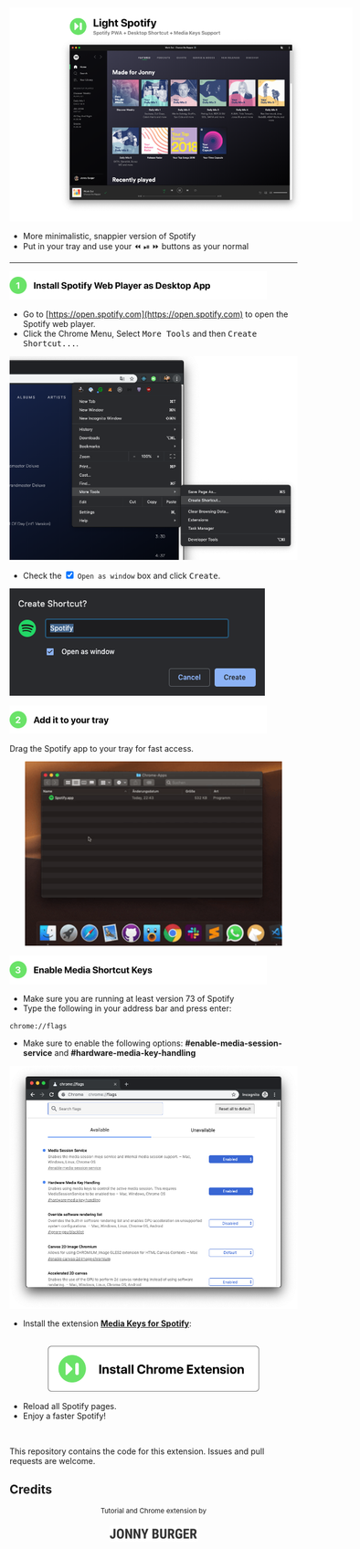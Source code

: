 
<div style="width: 600px" align="center">

![Light Spotify Teaser](assets/light-spotify.png)

</div>


* More minimalistic, snappier version of Spotify
* Put in your tray and use your ⏪ ⏯ ⏩ buttons as your normal


<hr/>

<img src="assets/step1.png" height="50" alt="Install Spotify Web Player as Desktop App"/>


* Go to [https://open.spotify.com](https://open.spotify.com) to open the Spotify web player.
* Click the Chrome Menu, Select <kbd>More Tools</kbd> and then <kbd>Create Shortcut...</kbd>.

![Create shortcut](assets/create-shortcut.png)

* Check the <input type="checkbox" checked> `Open as window` box and click <kbd>Create</kbd>.

![Check 'Open as window'](assets/open-as-window.png)

<img src="assets/step2.png" height="50" alt="Add it to your tray">

Drag the Spotify app to your tray for fast access.

<p align="center">
<img src="assets/spotify-web.gif" alt="Drag the Spotify application from the ChromeApps folder into the tray." width="450">
</p>

<img src="assets/step3.png" height="50" alt="Enable media shortcut keys">

* Make sure you are running at least version 73 of Spotify
* Type the following in your address bar and press enter:
```
chrome://flags
```
* Make sure to enable the following options: __#enable-media-session-service__ and __#hardware-media-key-handling__

![Screenshot of chrome://flags](assets/flags.png)

* Install the extension [__Media Keys for Spotify__](https://chrome.google.com/webstore/detail/media-keys-for-spotify-%E2%8F%AF/jndpdofaejbhcfpadmgcciohlnfokfil):

<p align="center">
<a href="https://chrome.google.com/webstore/detail/media-keys-for-spotify-%E2%8F%AF/jndpdofaejbhcfpadmgcciohlnfokfil" target="_blank">
<br/>
  <img src="assets/button.png" height="80"/>
  <br/>
</a>
</p>


* Reload all Spotify pages.
* Enjoy a faster Spotify!
<br/>

This repository contains the code for this extension. Issues and pull requests are welcome.

## Credits

<p align="center">
<sup>Tutorial and Chrome extension by</sup><br/>
<p align="center">
<a href="https://twitter.com/JNYBGR">
<img src="assets/credit.png" height="28"/>
</a>
</p>
</p>
